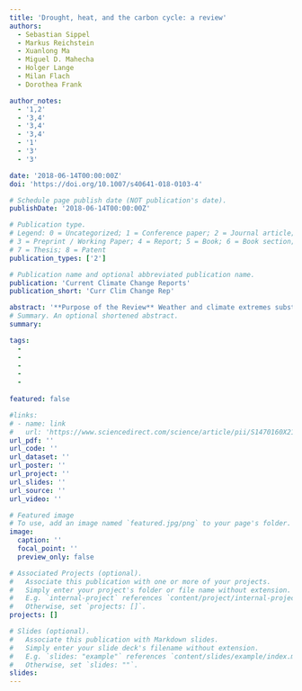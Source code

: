 ```yaml
---
title: 'Drought, heat, and the carbon cycle: a review'
authors:
  - Sebastian Sippel
  - Markus Reichstein
  - Xuanlong Ma
  - Miguel D. Mahecha
  - Holger Lange
  - Milan Flach
  - Dorothea Frank

author_notes:
  - '1,2'
  - '3,4'
  - '3,4'
  - '3,4'
  - '1'
  - '3'
  - '3'

date: '2018-06-14T00:00:00Z'
doi: 'https://doi.org/10.1007/s40641-018-0103-4'

# Schedule page publish date (NOT publication's date).
publishDate: '2018-06-14T00:00:00Z'

# Publication type.
# Legend: 0 = Uncategorized; 1 = Conference paper; 2 = Journal article;
# 3 = Preprint / Working Paper; 4 = Report; 5 = Book; 6 = Book section;
# 7 = Thesis; 8 = Patent
publication_types: ['2']

# Publication name and optional abbreviated publication name.
publication: 'Current Climate Change Reports'
publication_short: 'Curr Clim Change Rep'

abstract: '**Purpose of the Review** Weather and climate extremes substantially affect global- and regional-scale carbon (C) cycling, and thus spatially or temporally extended climatic extreme events jeopardize terrestrial ecosystem carbon sequestration. We illustrate the relevance of drought and/or heat events (“DHE”) for the carbon cycle and highlight underlying concepts and complex impact mechanisms. We review recent results, discuss current research needs and emerging research topics. **Recent Findings** Our review covers topics critical to understanding, attributing and predicting the effects of DHE on the terrestrial carbon cycle:(1) ecophysiological impact mechanisms and mediating factors, (2) the role of timing, duration and dynamical effects through which DHE impacts on regional-scale carbon cycling are either attenuated or enhanced, and (3) large-scale atmospheric conditions under which DHE are likely to unfold and to affect the terrestrial carbon cycle. Recent research thus shows the need to view these events in a broader spatial and temporal perspective that extends assessments beyond local and concurrent C cycle impacts of DHE. **Summary** Novel data streams, model (ensemble) simulations, and analyses allow to better understand carbon cycle impacts not only in response to their proximate drivers (drought, heat, etc.) but also attributing them to underlying changes in drivers and large-scale atmospheric conditions. These attribution-type analyses increasingly address and disentangle various sequences or dynamical interactions of events and their impacts, including compensating or amplifying effects on terrestrial carbon cycling.'
# Summary. An optional shortened abstract.
summary: 

tags:
  - 
  - 
  - 
  - 
  - 
  
featured: false

#links:
# - name: link
#   url: 'https://www.sciencedirect.com/science/article/pii/S1470160X21006658'
url_pdf: ''
url_code: ''
url_dataset: ''
url_poster: ''
url_project: ''
url_slides: ''
url_source: ''
url_video: ''

# Featured image
# To use, add an image named `featured.jpg/png` to your page's folder.
image:
  caption: ''
  focal_point: ''
  preview_only: false

# Associated Projects (optional).
#   Associate this publication with one or more of your projects.
#   Simply enter your project's folder or file name without extension.
#   E.g. `internal-project` references `content/project/internal-project/index.md`.
#   Otherwise, set `projects: []`.
projects: []

# Slides (optional).
#   Associate this publication with Markdown slides.
#   Simply enter your slide deck's filename without extension.
#   E.g. `slides: "example"` references `content/slides/example/index.md`.
#   Otherwise, set `slides: ""`.
slides:
---
```


